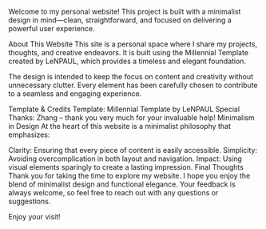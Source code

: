 Welcome to my personal website! This project is built with a minimalist design in mind—clean, straightforward, and focused on delivering a powerful user experience.

About This Website
This site is a personal space where I share my projects, thoughts, and creative endeavors. It is built using the Millennial Template created by LeNPAUL, which provides a timeless and elegant foundation.

The design is intended to keep the focus on content and creativity without unnecessary clutter. Every element has been carefully chosen to contribute to a seamless and engaging experience.

Template & Credits
Template: Millennial Template by LeNPAUL
Special Thanks: Zhang – thank you very much for your invaluable help!
Minimalism in Design
At the heart of this website is a minimalist philosophy that emphasizes:

Clarity: Ensuring that every piece of content is easily accessible.
Simplicity: Avoiding overcomplication in both layout and navigation.
Impact: Using visual elements sparingly to create a lasting impression.
Final Thoughts
Thank you for taking the time to explore my website. I hope you enjoy the blend of minimalist design and functional elegance. Your feedback is always welcome, so feel free to reach out with any questions or suggestions.

Enjoy your visit!

